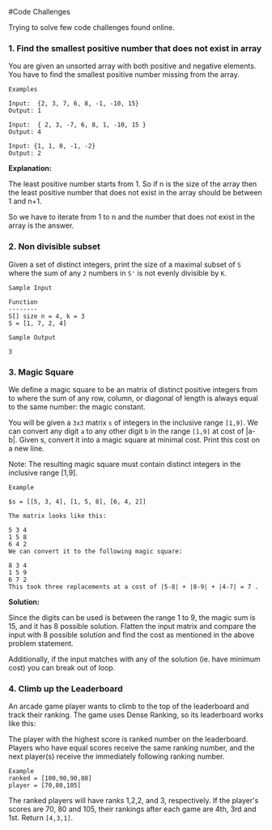 #Code Challenges

Trying to solve few code challenges found online.


### 1. Find the smallest positive number that does not exist in array

You are given an unsorted array with both positive and negative elements.
You have to find the smallest positive number missing from the array.

```
Examples

Input:  {2, 3, 7, 6, 8, -1, -10, 15}
Output: 1

Input:  { 2, 3, -7, 6, 8, 1, -10, 15 }
Output: 4

Input: {1, 1, 0, -1, -2}
Output: 2
```

__Explanation:__

The least positive number starts from 1. So if n is the size of the 
array then the least positive number that does not exist in
the array should be between 1 and n+1. 

So we have to iterate from 1 to n and the number that does not 
exist in the array is the answer.


### 2. Non divisible subset

Given a set of distinct integers, print the size of a maximal subset of `S`
where the sum of any `2` numbers in `S'` is not evenly divisible by `K`.

```
Sample Input

Function
--------
S[] size n = 4, k = 3
S = [1, 7, 2, 4]

Sample Output

3

```
### 3. Magic Square
We define a magic square to be an  matrix of distinct positive integers from  to  where the sum of any row, column, or diagonal of length  is always equal to the same number: the magic constant.

You will be given a `3x3` matrix `s` of integers in the inclusive range `[1,9]`. We can convert any digit `a` to any other digit `b` in the range `[1,9]` at cost of |a-b|. Given s, convert it into a magic square at minimal cost. 
Print this cost on a new line.

Note: The resulting magic square must contain distinct integers in the inclusive range [1,9].

```
Example

$s = [[5, 3, 4], [1, 5, 8], [6, 4, 2]]

The matrix looks like this:

5 3 4
1 5 8
6 4 2
We can convert it to the following magic square:

8 3 4
1 5 9
6 7 2
This took three replacements at a cost of |5-8| + |8-9| + |4-7| = 7 .
```

__Solution:__

Since the digits can be used is between the range 1 to 9, the magic sum is 15, and it has 8 possible solution.
Flatten the input matrix and compare the input with 8 possible solution and 
find the cost as mentioned in the above problem statement.

Additionally, if the input matches with any of the solution (ie. have minimum cost) you can 
break out of loop.

### 4. Climb up the Leaderboard

An arcade game player wants to climb to the top of the leaderboard and track their ranking. The game uses Dense Ranking, so its leaderboard works like this:

The player with the highest score is ranked number  on the leaderboard.
Players who have equal scores receive the same ranking number, and the next player(s) receive the immediately following ranking number.
```
Example
ranked = [100,90,90,80]
player = [70,80,105]

```
The ranked players will have ranks 1,2,2, and 3, respectively. 
If the player's scores are 70, 80 and 105, their rankings after each game are 4th, 3rd and 1st. 
Return `[4,3,1]`.